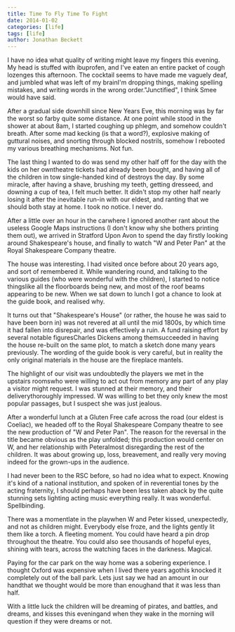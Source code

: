 ```yaml
---
title: Time To Fly Time To Fight
date: 2014-01-02
categories: [life]
tags: [life]
author: Jonathan Beckett
---
```


I have no idea what quality of writing might leave my fingers this evening. My head is stuffed with ibuprofen, and I've eaten an entire packet of cough lozenges this afternoon. The cocktail seems to have made me vaguely deaf, and jumbled what was left of my brainI'm dropping things, making spelling mistakes, and writing words in the wrong order."Junctified", I think Smee would have said.

After a gradual side downhill since New Years Eve, this morning was by far the worst so farby quite some distance. At one point while stood in the shower at about 8am, I started coughing up phlegm, and somehow couldn't breath. After some mad kecking (is that a word?), explosive making of guttural noises, and snorting through blocked nostrils, somehow I rebooted my various breathing mechanisms. Not fun.

The last thing I wanted to do was send my other half off for the day with the kids on her owntheatre tickets had already been bought, and having all of the children in tow single-handed kind of destroys the day. By some miracle, after having a shave, brushing my teeth, getting dresseed, and downing a cup of tea, I felt much better. It didn't stop my other half nearly losing it after the inevitable run-in with our eldest, and ranting that we should both stay at home. I took no notice. I never do.

After a little over an hour in the carwhere I ignored another rant about the useless Google Maps instructions (I don't know why she bothers printing them out), we arrived in Stratford Upon Avon to spend the day firstly looking around Shakespeare's house, and finally to watch "W and Peter Pan" at the Royal Shakespeare Company theatre.

The house was interesting. I had visited once before about 20 years ago, and sort of remembered it. While wandering round, and talking to the various guides (who were wonderful with the children), I started to notice thingslike all the floorboards being new, and most of the roof beams appearing to be new. When we sat down to lunch I got a chance to look at the guide book, and realised why.

It turns out that "Shakespeare's House" (or rather, the house he was said to have been born in) was not revered at all until the mid 1800s, by which time it had fallen into disrepair, and was effectively a ruin. A fund raising effort by several notable figuresCharles Dickens among themsucceeded in having the house re-built on the same plot, to match a sketch done many years previously. The wording of the guide book is very careful, but in reality the only original materials in the house are the fireplace mantels.

The highlight of our visit was undoubtedly the players we met in the upstairs roomswho were willing to act out from memory any part of any play a visitor might request. I was stunned at their memory, and their deliverythoroughly impressed. W was willing to bet they only knew the most popular passages, but I suspect she was just jealous.

After a wonderful lunch at a Gluten Free cafe across the road (our eldest is Coeliac), we headed off to the Royal Shakespeare Company theatre to see the new production of "W and Peter Pan". The reason for the reversal in the title became obvious as the play unfolded; this production would center on W, and her relationship with Peteralmost disregarding the rest of the children. It was about growing up, loss, breavement, and really very moving indeed for the grown-ups in the audience.

I had never been to the RSC before, so had no idea what to expect. Knowing it's kind of a national institution, and spoken of in reverential tones by the acting fraternity, I should perhaps have been less taken aback by the quite stunning sets lighting acting music everything really. It was wonderful. Spellbinding.

There was a momentlate in the playwhen W and Peter kissed, unexpectedly, and not as children might. Everybody else froze, and the lights gently lit them like a torch. A fleeting moment. You could have heard a pin drop throughout the theatre. You could also see thousands of hopeful eyes, shining with tears, across the watching faces in the darkness. Magical.

Paying for the car park on the way home was a sobering experience. I thought Oxford was expensive when I lived there years agothis knocked it completely out of the ball park. Lets just say we had an amount in our handthat we thought would be more than enoughand that it was less than half.

With a little luck the children will be dreaming of pirates, and battles, and dreams, and kisses this eveningand when they wake in the morning will question if they were dreams or not.